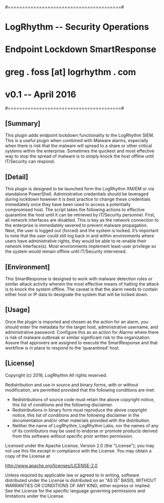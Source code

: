   #========================================#
  # LogRhythm -- Security Operations       #
  # Endpoint Lockdown SmartResponse        #
  # greg . foss [at] logrhythm . com       #
  # v0.1  --  April 2016                   #
  #========================================#

## [Summary]

This plugin adds endpoint lockdown functionality to the LogRhythm SIEM. This is a useful plugin when combined with Malware alarms, especially when there is risk that the malware will spread to a share or other critical systems within the enterprise. Sometimes the quickest and most effective way to stop the spread of malware is to simply knock the host offline until IT/Security can respond.


## [Detail]

This plugin is designed to be launched form the LogRhythm XM/EM or via standalone PowerShell. Administrative credentials should be leveraged during lockdown however it is best practice to change these credentials immediately once they have been used to access a potentially compromised host.
The script takes the following actions to effective quarantine the host until it can be retrieved by IT/Security personnel. First, all network interfaces are disabled. This is key as the network connection to the enterprise is immediately severed to prevent malware propagation. Next, the user is logged out (forced) and the system is locked.
It’s important to note that the user could still log back in and within environments where users have administrative rights, they would be able to re-enable their network interface(s). Most environments implement least-user privilege so the system would remain offline until IT/Security intervened. 


## [Environment]

This SmartResponse is designed to work with malware detection rules or similar attack activity wherein the most effective means of halting the attack is to knock the system offline. The caveat is that the alarm needs to contain either host or IP data to designate the system that will be locked down.


## [Usage]

Once the plugin is imported and chosen as the action for an alarm, you should enter the metadata for the target host, administrative username, and administrative password. Configure this as an action for Alarms where there is risk of malware outbreak or similar significant risk to the organization. Assure that approvers are assigned to execute the SmartResponse and that workflow is in place to respond to the ‘quarantined’ host.


## [License]

Copyright (c) 2016, LogRhythm
All rights reserved.

Redistribution and use in source and binary forms, with or without
modification, are permitted provided that the following conditions are met:
* Redistributions of source code must retain the above copyright notice, this list of conditions and the following disclaimer.
* Redistributions in binary form must reproduce the above copyright notice, this list of conditions and the following disclaimer in the documentation and/or other materials provided with the distribution.
* Neither the name of LogRhythm, LogRhythm Labs, nor the names of any of its contributors may be used to endorse or promote products derived from this software without specific prior written permission.

Licensed under the Apache License, Version 2.0 (the "License");
you may not use this file except in compliance with the License.
You may obtain a copy of the License at

http://www.apache.org/licenses/LICENSE-2.0

Unless required by applicable law or agreed to in writing, software
distributed under the License is distributed on an "AS IS" BASIS,
WITHOUT WARRANTIES OR CONDITIONS OF ANY KIND, either express or implied.
See the License for the specific language governing permissions and
limitations under the License.

